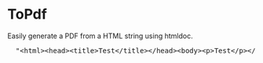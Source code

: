 
# ToPdf

Easily generate a PDF from a HTML string using htmldoc.

<pre>
  "&lt;html&gt;&lt;head&gt;&lt;title&gt;Test&lt;/title&gt;&lt;/head&gt;&lt;body&gt;&lt;p&gt;Test&lt;/p&gt;&lt;/body&gt;&lt;/html&gt;".to_pdf
</pre>

